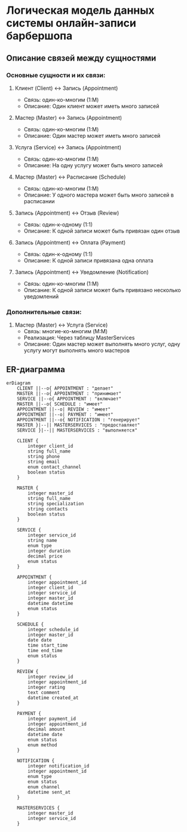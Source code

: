 # Логическая модель данных системы онлайн-записи барбершопа

## Описание связей между сущностями

### Основные сущности и их связи:

1. Клиент (Client) <-> Запись (Appointment)
   - Связь: один-ко-многим (1:M)
   - Описание: Один клиент может иметь много записей

2. Мастер (Master) <-> Запись (Appointment)
   - Связь: один-ко-многим (1:M)
   - Описание: Один мастер может иметь много записей

3. Услуга (Service) <-> Запись (Appointment)
   - Связь: один-ко-многим (1:M)
   - Описание: На одну услугу может быть много записей

4. Мастер (Master) <-> Расписание (Schedule)
   - Связь: один-ко-многим (1:M)
   - Описание: У одного мастера может быть много записей в расписании

5. Запись (Appointment) <-> Отзыв (Review)
   - Связь: один-к-одному (1:1)
   - Описание: К одной записи может быть привязан один отзыв

6. Запись (Appointment) <-> Оплата (Payment)
   - Связь: один-к-одному (1:1)
   - Описание: К одной записи привязана одна оплата

7. Запись (Appointment) <-> Уведомление (Notification)
   - Связь: один-ко-многим (1:M)
   - Описание: К одной записи может быть привязано несколько уведомлений

### Дополнительные связи:

1. Мастер (Master) <-> Услуга (Service)
   - Связь: многие-ко-многим (M:M)
   - Реализация: Через таблицу MasterServices
   - Описание: Один мастер может выполнять много услуг, одну услугу могут выполнять много мастеров

## ER-диаграмма

```mermaid
erDiagram
    CLIENT ||--o{ APPOINTMENT : "делает"
    MASTER ||--o{ APPOINTMENT : "принимает"
    SERVICE ||--o{ APPOINTMENT : "включает"
    MASTER ||--o{ SCHEDULE : "имеет"
    APPOINTMENT ||--o| REVIEW : "имеет"
    APPOINTMENT ||--o| PAYMENT : "имеет"
    APPOINTMENT ||--o{ NOTIFICATION : "генерирует"
    MASTER }|--|| MASTERSERVICES : "предоставляет"
    SERVICE }|--|| MASTERSERVICES : "выполняется"

    CLIENT {
        integer client_id
        string full_name
        string phone
        string email
        enum contact_channel
        boolean status
    }

    MASTER {
        integer master_id
        string full_name
        string specialization
        string contacts
        boolean status
    }

    SERVICE {
        integer service_id
        string name
        enum type
        integer duration
        decimal price
        enum status
    }

    APPOINTMENT {
        integer appointment_id
        integer client_id
        integer service_id
        integer master_id
        datetime datetime
        enum status
    }

    SCHEDULE {
        integer schedule_id
        integer master_id
        date date
        time start_time
        time end_time
        enum status
    }

    REVIEW {
        integer review_id
        integer appointment_id
        integer rating
        text comment
        datetime created_at
    }

    PAYMENT {
        integer payment_id
        integer appointment_id
        decimal amount
        datetime date
        enum status
        enum method
    }

    NOTIFICATION {
        integer notification_id
        integer appointment_id
        enum type
        enum status
        enum channel
        datetime sent_at
    }

    MASTERSERVICES {
        integer master_id
        integer service_id
    }
``` 